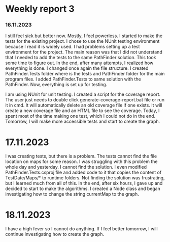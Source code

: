 # Weekly report 3

### 16.11.2023
I still feel sick but better now. Mostly, I feel powerless. I started to make the tests for the existing project. I chose to use the NUnit testing
environment because I read it is widely used. I had problems setting up a test environment for the project. The main reason was that I did
not understand that I needed to add the tests to the same PathFinder solution. This took some time to figure out. In the end, after many attempts, I realized how everything is done. I changed once again the file structure. I created PathFinder.Tests folder where is the tests and PathFinder folder
for the main program files. I added PathFinder.Tests to same solution with the PathFinder. Now, everything is set up for testing.

I am using NUnit for unit testing. I created a script for the coverage report. The user just needs to double click generate-coverage-report.bat file or run it in cmd. It will automatically delete an old coverage file if one exists. It will create a new coverage file and an HTML file to see the coverage. Today, I spent most of the time making one test, which I could not do in the end. Tomorrow, I will make more accessible tests and start to create the 
graph.

# 17.11.2023
I was creating tests, but there is a problem. The tests cannot find the file location on maps for some reason. I was struggling with this problem the whole day and yesterday. I cannot find the solution. I even modified PathFinder.Tests.csproj file and added code to it that copies the content of TestDate/Maps/* to runtime folders. Not finding the solution was frustrating, but I learned much from all of this. In the end, after six hours, I gave up and decided to start to make the algorithms. I created a Node class and began investigating how to change the string currentMap to the graph.

# 18.11.2023
I have a high fever so I cannot do anything. If I feel better tomorrow, I will continue investigating how to create the graph.